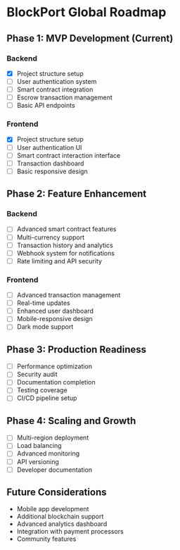 # BlockPort Global Roadmap

## Phase 1: MVP Development (Current)

### Backend

- [x] Project structure setup
- [ ] User authentication system
- [ ] Smart contract integration
- [ ] Escrow transaction management
- [ ] Basic API endpoints

### Frontend

- [x] Project structure setup
- [ ] User authentication UI
- [ ] Smart contract interaction interface
- [ ] Transaction dashboard
- [ ] Basic responsive design

## Phase 2: Feature Enhancement

### Backend

- [ ] Advanced smart contract features
- [ ] Multi-currency support
- [ ] Transaction history and analytics
- [ ] Webhook system for notifications
- [ ] Rate limiting and API security

### Frontend

- [ ] Advanced transaction management
- [ ] Real-time updates
- [ ] Enhanced user dashboard
- [ ] Mobile-responsive design
- [ ] Dark mode support

## Phase 3: Production Readiness

- [ ] Performance optimization
- [ ] Security audit
- [ ] Documentation completion
- [ ] Testing coverage
- [ ] CI/CD pipeline setup

## Phase 4: Scaling and Growth

- [ ] Multi-region deployment
- [ ] Load balancing
- [ ] Advanced monitoring
- [ ] API versioning
- [ ] Developer documentation

## Future Considerations

- Mobile app development
- Additional blockchain support
- Advanced analytics dashboard
- Integration with payment processors
- Community features
